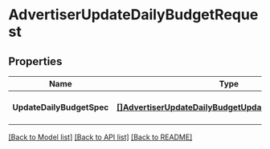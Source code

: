 # AdvertiserUpdateDailyBudgetRequest

## Properties
Name | Type | Description | Notes
------------ | ------------- | ------------- | -------------
**UpdateDailyBudgetSpec** | [**[]AdvertiserUpdateDailyBudgetUpdateDailyBudgetStruct**](AdvertiserUpdateDailyBudgetUpdateDailyBudgetStruct.md) |  | [optional] [default to null]

[[Back to Model list]](../README.md#documentation-for-models) [[Back to API list]](../README.md#documentation-for-api-endpoints) [[Back to README]](../README.md)



